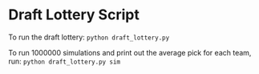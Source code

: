 # Draft Lottery Script
To run the draft lottery:
`python draft_lottery.py`

To run 1000000 simulations and print out the average pick for each team, run:
`python draft_lottery.py sim`

